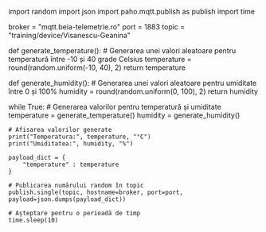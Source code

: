 import random
import json
import paho.mqtt.publish as publish
import time

broker = "mqtt.beia-telemetrie.ro"
port = 1883
topic = "training/device/Visanescu-Geanina" 

def generate_temperature():
    # Generarea unei valori aleatoare pentru temperatură între -10 și 40 grade Celsius
    temperature = round(random.uniform(-10, 40), 2)
    return temperature

def generate_humidity():
    # Generarea unei valori aleatoare pentru umiditate între 0 și 100%
    humidity = round(random.uniform(0, 100), 2)
    return humidity

while True:
    # Generarea valorilor pentru temperatură și umiditate
    temperature = generate_temperature()
    humidity = generate_humidity()

    # Afisarea valorilor generate
    print("Temperatura:", temperature, "°C")
    print("Umiditatea:", humidity, "%")

    payload_dict = {
        "temperature" : temperature
    }

    # Publicarea numărului random în topic
    publish.single(topic, hostname=broker, port=port, payload=json.dumps(payload_dict))

    # Așteptare pentru o perioadă de timp
    time.sleep(10)
    

